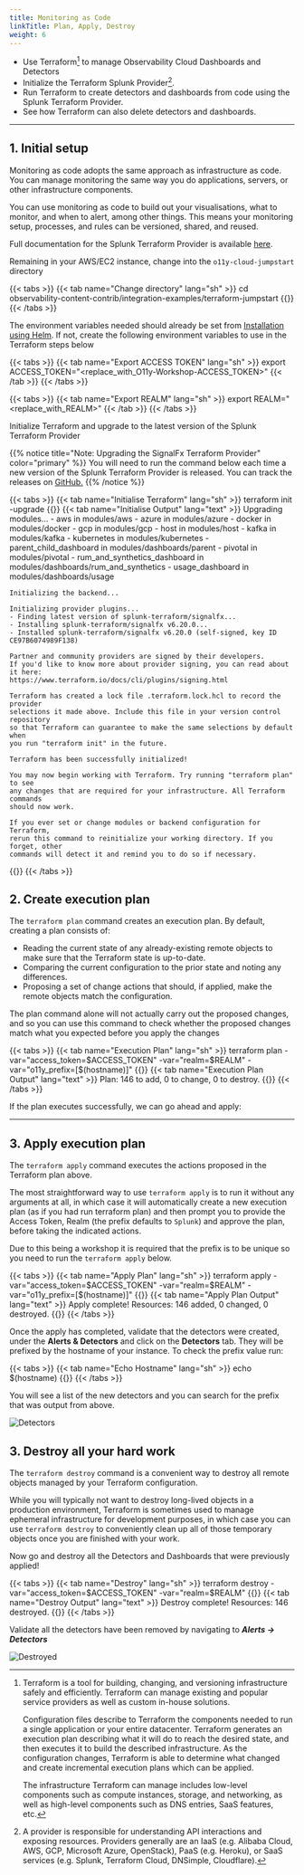 ```yaml
---
title: Monitoring as Code 
linkTitle: Plan, Apply, Destroy
weight: 6
---
```


* Use Terraform[^1] to manage Observability Cloud Dashboards and Detectors
* Initialize the Terraform Splunk Provider[^2].
* Run Terraform to create detectors and dashboards from code using the Splunk Terraform Provider.
* See how Terraform can also delete detectors and dashboards.

---

## 1. Initial setup

Monitoring as code adopts the same approach as infrastructure as code. You can manage monitoring the same way you do applications, servers, or other infrastructure components.

You can use monitoring as code to build out your visualisations, what to monitor, and when to alert, among other things. This means your monitoring setup, processes, and rules can be versioned, shared, and reused.

Full documentation for the Splunk Terraform Provider is available [here](https://registry.terraform.io/providers/splunk-terraform/signalfx/latest/docs).

Remaining in your AWS/EC2 instance, change into the `o11y-cloud-jumpstart` directory

{{< tabs >}}
{{< tab name="Change directory" lang="sh" >}}
cd observability-content-contrib/integration-examples/terraform-jumpstart
{{</tab >}}
{{< /tabs >}}

The environment variables needed should already be set from [Installation using Helm](../../../otel/k3s/#2-installation-using-helm). If not, create the following environment variables to use in the Terraform steps below

{{< tabs >}}
{{< tab name="Export ACCESS TOKEN" lang="sh" >}}
export ACCESS_TOKEN="<replace_with_O11y-Workshop-ACCESS_TOKEN>"
{{< /tab >}}
{{< /tabs >}}

{{< tabs >}}
{{< tab name="Export REALM" lang="sh" >}}
export REALM="<replace_with_REALM>"
{{< /tab >}}
{{< /tabs >}}

Initialize Terraform and upgrade to the latest version of the Splunk Terraform Provider

{{% notice title="Note: Upgrading the SignalFx Terraform Provider" color="primary" %}}
You will need to run the command below each time a new version of the Splunk Terraform Provider is released. You can track the releases on [GitHub.](https://github.com/splunk-terraform/terraform-provider-signalfx/releases)
{{% /notice %}}

{{< tabs >}}
{{< tab name="Initialise Terraform" lang="sh" >}}
terraform init -upgrade
{{</tab >}}
{{< tab name="Initialise Output" lang="text" >}}
    Upgrading modules...
    - aws in modules/aws
    - azure in modules/azure
    - docker in modules/docker
    - gcp in modules/gcp
    - host in modules/host
    - kafka in modules/kafka
    - kubernetes in modules/kubernetes
    - parent_child_dashboard in modules/dashboards/parent
    - pivotal in modules/pivotal
    - rum_and_synthetics_dashboard in modules/dashboards/rum_and_synthetics
    - usage_dashboard in modules/dashboards/usage

    Initializing the backend...

    Initializing provider plugins...
    - Finding latest version of splunk-terraform/signalfx...
    - Installing splunk-terraform/signalfx v6.20.0...
    - Installed splunk-terraform/signalfx v6.20.0 (self-signed, key ID CE97B6074989F138)

    Partner and community providers are signed by their developers.
    If you'd like to know more about provider signing, you can read about it here:
    https://www.terraform.io/docs/cli/plugins/signing.html

    Terraform has created a lock file .terraform.lock.hcl to record the provider
    selections it made above. Include this file in your version control repository
    so that Terraform can guarantee to make the same selections by default when
    you run "terraform init" in the future.

    Terraform has been successfully initialized!

    You may now begin working with Terraform. Try running "terraform plan" to see
    any changes that are required for your infrastructure. All Terraform commands
    should now work.

    If you ever set or change modules or backend configuration for Terraform,
    rerun this command to reinitialize your working directory. If you forget, other
    commands will detect it and remind you to do so if necessary.
{{</tab >}}
{{< /tabs >}}

## 2. Create execution plan

The `terraform plan` command creates an execution plan. By default, creating a plan consists of:

* Reading the current state of any already-existing remote objects to make sure that the Terraform state is up-to-date.
* Comparing the current configuration to the prior state and noting any differences.
* Proposing a set of change actions that should, if applied, make the remote objects match the configuration.

The plan command alone will not actually carry out the proposed changes, and so you can use this command to check whether the proposed changes match what you expected before you apply the changes

{{< tabs >}}
{{< tab name="Execution Plan" lang="sh" >}}
terraform plan -var="access_token=$ACCESS_TOKEN" -var="realm=$REALM" -var="o11y_prefix=[$(hostname)]"
{{</tab >}}
{{< tab name="Execution Plan Output" lang="text" >}}
Plan: 146 to add, 0 to change, 0 to destroy.
{{</tab >}}
{{< /tabs >}}

If the plan executes successfully, we can go ahead and apply:

---

## 3. Apply execution plan

The `terraform apply` command executes the actions proposed in the Terraform plan above.

The most straightforward way to use `terraform apply` is to run it without any arguments at all, in which case it will automatically create a new execution plan (as if you had run terraform plan) and then prompt you to provide the Access Token, Realm (the prefix defaults to `Splunk`) and approve the plan, before taking the indicated actions.

Due to this being a workshop it is required that the prefix is to be unique so you need to run the `terraform apply` below.

{{< tabs >}}
{{< tab name="Apply Plan" lang="sh" >}}
terraform apply -var="access_token=$ACCESS_TOKEN" -var="realm=$REALM" -var="o11y_prefix=[$(hostname)]"
{{</tab >}}
{{< tab name="Apply Plan Output" lang="text" >}}
Apply complete! Resources: 146 added, 0 changed, 0 destroyed.
{{</tab >}}
{{< /tabs >}}

Once the apply has completed, validate that the detectors were created, under the **Alerts & Detectors** and click on the **Detectors** tab. They will be prefixed by the hostname of your instance. To check the prefix value run:

{{< tabs >}}
{{< tab name="Echo Hostname" lang="sh" >}}
echo $(hostname)
{{</tab >}}
{{< /tabs >}}

 You will see a list of the new detectors and you can search for the prefix that was output from above.

![Detectors](../../../images//detectors.png)

## 3. Destroy all your hard work

The `terraform destroy` command is a convenient way to destroy all remote objects managed by your Terraform configuration.

While you will typically not want to destroy long-lived objects in a production environment, Terraform is sometimes used to manage ephemeral infrastructure for development purposes, in which case you can use `terraform destroy` to conveniently clean up all of those temporary objects once you are finished with your work.

Now go and destroy all the Detectors and Dashboards that were previously applied!

{{< tabs >}}
{{< tab name="Destroy" lang="sh" >}}
terraform destroy -var="access_token=$ACCESS_TOKEN" -var="realm=$REALM"
{{</tab >}}
{{< tab name="Destroy Output" lang="text" >}}
Destroy complete! Resources: 146 destroyed.
{{</tab >}}
{{< /tabs >}}

Validate all the detectors have been removed by navigating to _**Alerts → Detectors**_

![Destroyed](../../../images/destroy.png)

[^1]:
    Terraform is a tool for building, changing, and versioning infrastructure safely and efficiently. Terraform can manage existing and popular service providers as well as custom in-house solutions.

    Configuration files describe to Terraform the components needed to run a single application or your entire datacenter. Terraform generates an execution plan describing what it will do to reach the desired state, and then executes it to build the described infrastructure. As the configuration changes, Terraform is able to determine what changed and create incremental execution plans which can be applied.

    The infrastructure Terraform can manage includes low-level components such as compute instances, storage, and networking, as well as high-level components such as DNS entries, SaaS features, etc.
[^2]:
    A provider is responsible for understanding API interactions and exposing resources. Providers generally are an IaaS (e.g. Alibaba Cloud, AWS, GCP, Microsoft Azure, OpenStack), PaaS (e.g. Heroku), or SaaS services (e.g. Splunk, Terraform Cloud, DNSimple, Cloudflare).
